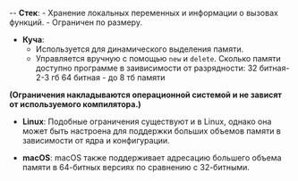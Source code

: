 -- **Стек**:
    - Хранение локальных переменных и информации о вызовах функций.
    - Ограничен по размеру.
- **Куча**:
    - Используется для динамического выделения памяти.
    - Управляется вручную с помощью `new` и `delete`.
Сколько памяти доступно программе в заивисимости от разрядности:
32 битная- 2-3 гб
64 битная - до 8 тб памяти

**(Ограничения накладываются операционной системой и не зависят от используемого компилятора.)**
- **Linux**: Подобные ограничения существуют и в Linux, однако она может быть настроена для поддержки больших объемов памяти в зависимости от ядра и конфигурации.
    
- **macOS**: macOS также поддерживает адресацию большего объема памяти в 64-битных версиях по сравнению с 32-битными.
